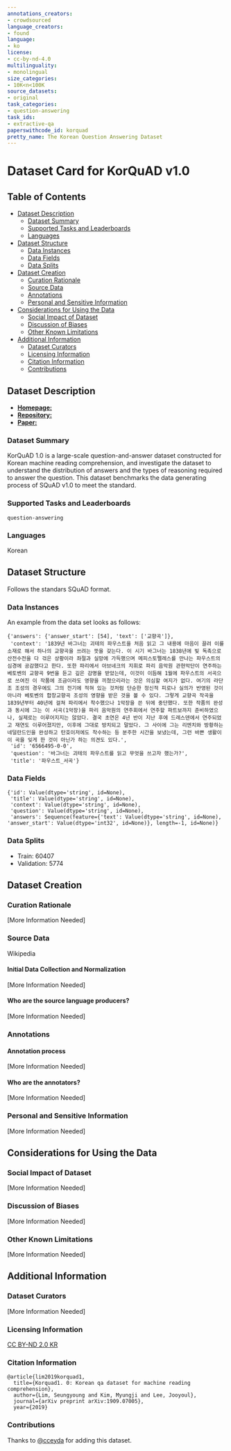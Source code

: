 ```yaml
---
annotations_creators:
- crowdsourced
language_creators:
- found
language:
- ko
license:
- cc-by-nd-4.0
multilinguality:
- monolingual
size_categories:
- 10K<n<100K
source_datasets:
- original
task_categories:
- question-answering
task_ids:
- extractive-qa
paperswithcode_id: korquad
pretty_name: The Korean Question Answering Dataset
---
```


# Dataset Card for KorQuAD v1.0

## Table of Contents
- [Dataset Description](#dataset-description)
  - [Dataset Summary](#dataset-summary)
  - [Supported Tasks and Leaderboards](#supported-tasks-and-leaderboards)
  - [Languages](#languages)
- [Dataset Structure](#dataset-structure)
  - [Data Instances](#data-instances)
  - [Data Fields](#data-fields)
  - [Data Splits](#data-splits)
- [Dataset Creation](#dataset-creation)
  - [Curation Rationale](#curation-rationale)
  - [Source Data](#source-data)
  - [Annotations](#annotations)
  - [Personal and Sensitive Information](#personal-and-sensitive-information)
- [Considerations for Using the Data](#considerations-for-using-the-data)
  - [Social Impact of Dataset](#social-impact-of-dataset)
  - [Discussion of Biases](#discussion-of-biases)
  - [Other Known Limitations](#other-known-limitations)
- [Additional Information](#additional-information)
  - [Dataset Curators](#dataset-curators)
  - [Licensing Information](#licensing-information)
  - [Citation Information](#citation-information)
  - [Contributions](#contributions)

## Dataset Description

- [**Homepage:**](https://korquad.github.io/KorQuad%201.0/)
- [**Repository:**](https://github.com/korquad/korquad.github.io/tree/master/dataset)
- [**Paper:**](https://arxiv.org/abs/1909.07005)

### Dataset Summary

KorQuAD 1.0 is a large-scale question-and-answer dataset constructed for Korean machine reading comprehension, and investigate the dataset to understand the distribution of answers and the types of reasoning required to answer the question. This dataset benchmarks the data generating process of SQuAD v1.0 to meet the standard.

### Supported Tasks and Leaderboards

`question-answering`

### Languages

Korean

## Dataset Structure

Follows the standars SQuAD format.

### Data Instances

An example from the data set looks as follows:
```
{'answers': {'answer_start': [54], 'text': ['교향곡']},
 'context': '1839년 바그너는 괴테의 파우스트을 처음 읽고 그 내용에 마음이 끌려 이를 소재로 해서 하나의 교향곡을 쓰려는 뜻을 갖는다. 이 시기 바그너는 1838년에 빛 독촉으로 산전수전을 다 걲은 상황이라 좌절과 실망에 가득했으며 메피스토펠레스를 만나는 파우스트의 심경에 공감했다고 한다. 또한 파리에서 아브네크의 지휘로 파리 음악원 관현악단이 연주하는 베토벤의 교향곡 9번을 듣고 깊은 감명을 받았는데, 이것이 이듬해 1월에 파우스트의 서곡으로 쓰여진 이 작품에 조금이라도 영향을 끼쳤으리라는 것은 의심할 여지가 없다. 여기의 라단조 조성의 경우에도 그의 전기에 적혀 있는 것처럼 단순한 정신적 피로나 실의가 반영된 것이 아니라 베토벤의 합창교향곡 조성의 영향을 받은 것을 볼 수 있다. 그렇게 교향곡 작곡을 1839년부터 40년에 걸쳐 파리에서 착수했으나 1악장을 쓴 뒤에 중단했다. 또한 작품의 완성과 동시에 그는 이 서곡(1악장)을 파리 음악원의 연주회에서 연주할 파트보까지 준비하였으나, 실제로는 이루어지지는 않았다. 결국 초연은 4년 반이 지난 후에 드레스덴에서 연주되었고 재연도 이루어졌지만, 이후에 그대로 방치되고 말았다. 그 사이에 그는 리엔치와 방황하는 네덜란드인을 완성하고 탄호이저에도 착수하는 등 분주한 시간을 보냈는데, 그런 바쁜 생활이 이 곡을 잊게 한 것이 아닌가 하는 의견도 있다.',
 'id': '6566495-0-0',
 'question': '바그너는 괴테의 파우스트를 읽고 무엇을 쓰고자 했는가?',
 'title': '파우스트_서곡'}
```

### Data Fields
```
{'id': Value(dtype='string', id=None),
 'title': Value(dtype='string', id=None),
 'context': Value(dtype='string', id=None),
 'question': Value(dtype='string', id=None),
 'answers': Sequence(feature={'text': Value(dtype='string', id=None), 'answer_start': Value(dtype='int32', id=None)}, length=-1, id=None)}
```
### Data Splits

- Train: 60407
- Validation: 5774


## Dataset Creation

### Curation Rationale

[More Information Needed]

### Source Data

Wikipedia

#### Initial Data Collection and Normalization

[More Information Needed]

#### Who are the source language producers?

[More Information Needed]

### Annotations

#### Annotation process

[More Information Needed]

#### Who are the annotators?

[More Information Needed]

### Personal and Sensitive Information

[More Information Needed]

## Considerations for Using the Data

### Social Impact of Dataset

[More Information Needed]

### Discussion of Biases

[More Information Needed]

### Other Known Limitations

[More Information Needed]

## Additional Information

### Dataset Curators

[More Information Needed]

### Licensing Information

[CC BY-ND 2.0 KR](https://creativecommons.org/licenses/by-nd/2.0/kr/deed.en)

### Citation Information
```
@article{lim2019korquad1,
  title={Korquad1. 0: Korean qa dataset for machine reading comprehension},
  author={Lim, Seungyoung and Kim, Myungji and Lee, Jooyoul},
  journal={arXiv preprint arXiv:1909.07005},
  year={2019}
```

### Contributions

Thanks to [@cceyda](https://github.com/cceyda) for adding this dataset.
